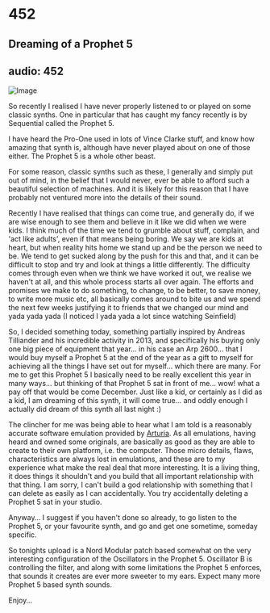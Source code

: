 # 452
## Dreaming of a Prophet 5
audio: 452
---

![Image](/assets/img/snd-452.png)

So recently I realised I have never properly listened to or played on some classic synths. One in particular that has caught my fancy recently is by Sequential called the Prophet 5.

I have heard the Pro-One used in lots of Vince Clarke stuff, and know how amazing that synth is, although have never played about on one of those either. The Prophet 5 is a whole other beast.

For some reason, classic synths such as these, I generally and simply put out of mind, in the belief that I would never, ever be able to afford such a beautiful selection of machines. And it is likely for this reason that I have probably not ventured more into the details of their sound.

Recently I have realised that things can come true, and generally do, if we are wise enough to see them and believe in it like we did when we were kids. I think much of the time we tend to grumble about stuff, complain, and 'act like adults', even if that means being boring. We say we are kids at heart, but when reality hits home we stand up and be the person we need to be. We tend to get sucked along by the push for this and that, and it can be difficult to stop and try and look at things a little differently. The difficulty comes through even when we think we have worked it out, we realise we haven't at all, and this whole process starts all over again. The efforts and promises we make to do something, to change, to be better, to save money, to write more music etc, all basically comes around to bite us and we spend the next few weeks justifying it to friends that we changed our mind and yada yada yada (I noticed I yada yada a lot since watching Seinfield)

So, I decided something today, something partially inspired by Andreas Tilliander and his incredible activity in 2013, and specifically his buying only one big piece of equipment that year… in his case an Arp 2600… that I would buy myself a Prophet 5 at the end of the year as a gift to myself for achieving all the things I have set out for myself… which there are many. For me to get this Prophet 5 I basically need to be really excellent this year in many ways… but thinking of that Prophet 5 sat in front of me… wow! what a pay off that would be come December. Just like a kid, or certainly as I did as a kid, I am dreaming of this synth, it will come true… and oddly enough I actually did dream of this synth all last night :)

The clincher for me was being able to hear what I am told is a reasonably accurate software emulation provided by <a href="http://www.arturia.com/evolution/en/products/prophetv/details/prophet5.html" target="_blank">Arturia</a>. As all emulations, having heard and owned some originals, are basically as good as they are able to create to their own platform, i.e. the computer. Those micro details, flaws, characteristics are always lost in emulations, and these are to my experience what make the real deal that more interesting. It is a living thing, it does things it shouldn't and you build that all important relationship with that thing. I am sorry, I can't build a god relationship with something that I can delete as easily as I can accidentally. You try accidentally deleting a Prophet 5 sat in your studio.

Anyway… I suggest if you haven't done so already, to go listen to the Prophet 5, or your favourite synth, and go and get one sometime, someday specific.

So tonights upload is a Nord Modular patch based somewhat on the very interesting configuration of the Oscillators in the Prophet 5. Oscillator B is controlling the filter, and along with some limitations the Prophet 5 enforces, that sounds it creates are ever more sweeter to my ears. Expect many more Prophet 5 based synth sounds.

Enjoy…




